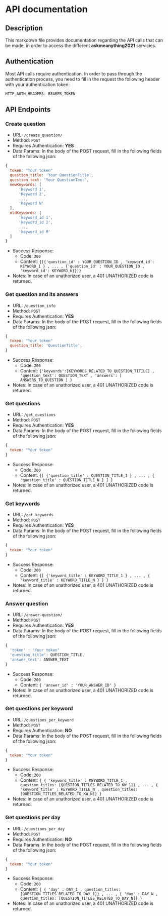# API documentation

## Description
This markdown file provides documentation regarding the API calls that can be made, in order to access the different **askmeanything2021** servicies.

## Authentication

Most API calls require authentication. In order to pass through the authentication process, you need to fill in the request the following header with your authentication token:
```javascript
HTTP_AUTH_HEADERS: BEARER_TOKEN
```
## API Endpoints

### Create question

* URL: `/create_question/`
* Method: `POST`
* Requires Authentication: **YES**
* Data Params: In the body of the POST request, fill in the following fields of the following json:
```javascript
{
  token: "Your token"
  question_title: 'Your QuestionTitle',
  question_text: 'Your QuestionText',
  newKeywords: [
      'Keyword 1',
      'Keyword 2',
      ...,
      'Keyword N'
  ],
  oldKeywords: [
      'keyword_id 1',
      'keyword_id 2',
      ...,
      'keyword_id M'
  ]
}

```
* Success Response: 
    * Code: `200`
    * Content: `{[{'question_id' : YOUR_QUESTION_ID , 'keyword_id': KEYWORD_1 } , ... , {'question_id' : YOUR_QUESTION_ID , 'keyword_id': KEYWORD_k}}]}`
* Notes: In case of an unathorized user, a 401 UNATHORIZED code is returned.

### Get question and its answers
* URL: `/question_info`
* Method: `POST`
* Requires Authentication: **YES**
* Data Params: In the body of the POST request, fill in the following fields of the following json:
```javascript
{
  token: "Your token"
  question_title: 'QuestionTitle',
}
```
* Success Response: 
    * Code: `200`
    * Content: `{'keywords':[KEYWORDS_RELATED_TO_QUESTION_TITILE] , 'question_text': QUESTION_TEXT , 'answers': [ ANSWERS_TO_QUESTION ] }`
* Notes: In case of an unathorized user, a 401 UNATHORIZED code is returned.

### Get questions
* URL: `/get_questions`
* Method: `POST`
* Requires Authentication: **YES**
* Data Params: In the body of the POST request, fill in the following fields of the following json:
```javascript
{
  token: "Your token"
}
```
* Success Response: 
    * Code: `200`
    * Content: `{[ {'question_title' : QUESTION_TITLE_1 } , ... , { 'question_title' : QUESTION_TITLE_N } ] }`
* Notes: In case of an unathorized user, a 401 UNATHORIZED code is returned.


### Get keywords
* URL: `/get_keywords`
* Method: `POST`
* Requires Authentication: **YES**
* Data Params: In the body of the POST request, fill in the following fields of the following json:
```javascript
{
  token: "Your token"
}
```
* Success Response: 
    * Code: `200`
    * Content: `{[ {'keyword_title' : KEYWORD_TITLE_1 } , ... , { 'keyword_title' : KEYWORD_TITLE_N } ] }`
* Notes: In case of an unathorized user, a 401 UNATHORIZED code is returned.

### Answer question
* URL: `/answer-question/`
* Method: `POST`
* Requires Authentication: **YES**
* Data Params: In the body of the POST request, fill in the following fields of the following json:
```javascript
{
  'token' : "Your token"
  'question_title': QUESTION_TITLE,
  'answer_text': ANSWER_TEXT
}
```
* Success Response: 
    * Code: `200`
    * Content: `{ 'answer_id' : 'YOUR_ANSWER_ID' }`
* Notes: In case of an unathorized user, a 401 UNATHORIZED code is returned.

### Get questions per keyword
* URL: `/questions_per_keyword`
* Method: `POST`
* Requires Authentication: **NO**
* Data Params: In the body of the POST request, fill in the following fields of the following json:
```javascript
{
  token: "Your token"
}
```
* Success Response: 
    * Code: `200`
    * Content: `{ { 'keyword_title' : KEYWORD_TITLE_1 , question_titles: [QUESTION_TITLES_RELATED_TO_KW_1]} , ... , { 'keyword_title' : KEYWORD_TITLE_N , question_titles: [QUESTION_TITLES_RELATED_TO_KW_N]} }`
* Notes: In case of an unathorized user, a 401 UNATHORIZED code is returned.

### Get questions per day
* URL: `/questions_per_day`
* Method: `POST`
* Requires Authentication: **NO**
* Data Params: In the body of the POST request, fill in the following fields of the following json:
```javascript
{
  token: "Your token"
}
```
* Success Response: 
    * Code: `200`
    * Content: `{ { 'day' : DAY_1 , question_titles: [QUESTION_TITLES_RELATED_TO_DAY_1]} , ... , { 'day' : DAY_N , question_titles: [QUESTION_TITLES_RELATED_TO_DAY_N]} }`
* Notes: In case of an unathorized user, a 401 UNATHORIZED code is returned.


